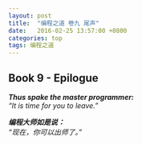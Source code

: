 ```yaml
---
layout: post
title:  "编程之道 卷九 尾声"
date:   2016-02-25 13:57:00 +0800
categories: top
tags: 编程之道
---
```


## Book 9 - Epilogue

***Thus spake the master programmer:**  
“It is time for you to leave.”*

***编程大师如是说：**  
“现在，你可以出师了。”*
